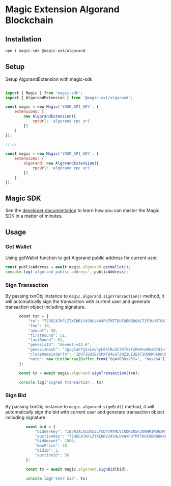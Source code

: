 # Magic Extension Algorand Blockchain

## Installation
```bash
npm i magic-sdk @magic-ext/algorand
```
## Setup
Setup AlgorandExtension with magic-sdk
```js

import { Magic } from 'magic-sdk';
import { AlgorandExtension } from '@magic-ext/algorand';

const magic = new Magic('YOUR_API_KEY', {
    extensions: [
        new AlgorandExtension({
            rpcUrl: 'algorand rpc url'
        })
    ]
});

// or

const magic = new Magic('YOUR_API_KEY', {
    extensions: {
        algorand: new AlgorandExtension({
            rpcUrl: 'algorand rpc url'
        })
    }
});

```

## Magic SDK
See the [developer documentation](https://docs.magic.link) to learn how you can master the Magic SDK in a matter of minutes.


## Usage

### Get Wallet
Using getWallet function to get Algorand public address for current user.

```js
const publicAddress = await magic.algorand.getWallet();
console.log('algorand public address', publicAddress);
```

### Sign Transaction
By passing txnObj instance to `magic.algorand.signTransaction()` method, it will automatically sign the transaction with current user and
generate transaction object including signature.
```js
      const txn = {
          "to": "7ZUECA7HFLZTXENRV24SHLU4AVPUTMTTDUFUBNBD64C73F3UHRTHAIOF6Q",
          "fee": 10,
          "amount": 50,
          "firstRound": 51,
          "lastRound": 61,
          "genesisID": "devnet-v33.0",
          "genesisHash": "JgsgCaCTqIaLeVhyL6XlRu3n7Rfk2FxMeK+wRSaQ7dI=",
          "closeRemainderTo": "IDUTJEUIEVSMXTU4LGTJWZ2UE2E6TIODUKU6UW3FU3UKIQQ77RLUBBBFLA",
          "note": new Uint8Array(Buffer.from("6gAVR0Nsv5Y=", "base64"))
      };

      const tx = await magic.algorand.signTransaction(txn);

      console.log('signed transaction', tx)
```

### Sign Bid
By passing txnObj instance to `magic.algorand.signBid()` method, it will automatically sign the bid with current user and
generate transaction object including signature.
 ```js
          const bid = {
              "bidderKey": "IB3NJALXLDX5JLYCD4TMTMLVCKDRZNS4JONHMIWD6XM7DSKYR7MWHI6I7U",
              "auctionKey": "7ZUECA7HFLZTXENRV24SHLU4AVPUTMTTDUFUBNBD64C73F3UHRTHAIOF6Q",
              "bidAmount": 1000,
              "maxPrice": 10,
              "bidID": 2,
              "auctionID": 56
          };

          const tx = await magic.algorand.signBid(bid);

          console.log('send bid', tx)
 ```
